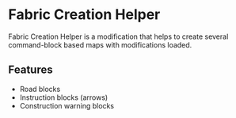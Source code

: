 # Fabric Creation Helper

Fabric Creation Helper is a modification that helps to create several command-block based maps with modifications loaded.

## Features

* Road blocks
* Instruction blocks (arrows)
* Construction warning blocks